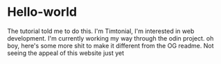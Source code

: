 # Hello-world
The tutorial told me to do this. I'm Timtonial, I'm interested in web development. I'm currently working my way through the odin project.
oh boy, here's some more shit to make it different from the OG readme. Not seeing the appeal of this website just yet
